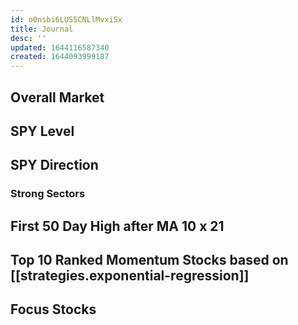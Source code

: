```yaml
---
id: o0nsbi6LUS5CNLlMvxiSx
title: Journal
desc: ''
updated: 1644116587340
created: 1644093999187
---
```


## Overall Market

## SPY Level

## SPY Direction

### Strong Sectors

## First 50 Day High after MA 10 x 21

## Top 10 Ranked Momentum Stocks based on [[strategies.exponential-regression]]

## Focus Stocks
